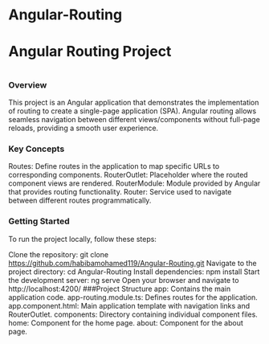 
# Angular-Routing

<h1>Angular Routing Project<h1/>

 <h3>Overview</h3>
<p>This project is an Angular application that demonstrates the implementation of routing to create a single-page application (SPA).
Angular routing allows seamless navigation between different views/components without full-page reloads, providing a smooth user experience.</p>

 <h3>Key Concepts</h3>
Routes: Define routes in the application to map specific URLs to corresponding components.
RouterOutlet: Placeholder where the routed component views are rendered.
RouterModule: Module provided by Angular that provides routing functionality.
Router: Service used to navigate between different routes programmatically.

<h3>Getting Started</h3>
To run the project locally, follow these steps:

Clone the repository: git clone https://github.com/habibamohamed119/Angular-Routing.git
Navigate to the project directory: cd Angular-Routing
Install dependencies: npm install
Start the development server: ng serve
Open your browser and navigate to http://localhost:4200/
###Project Structure
app: Contains the main application code.
app-routing.module.ts: Defines routes for the application.
app.component.html: Main application template with navigation links and RouterOutlet.
components: Directory containing individual component files.
home: Component for the home page.
about: Component for the about page.
